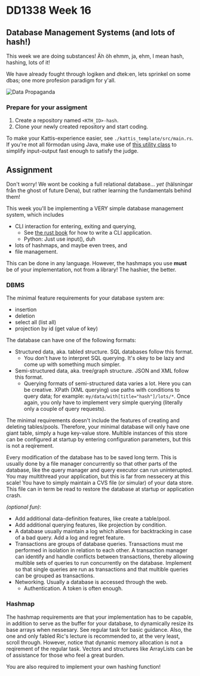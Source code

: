 # DD1338 Week 16

## Database Management Systems (and lots of hash!)

This week we are doing substances! Äh öh ehmm, ja, ehm, I mean hash, hashing, lots of it!

We have already fought through logiken and dtek:en, lets sprinkel on some dbas; one more profesion paradigm for y'all. 

![Data Propaganda](https://pics.me.me/excel-2016-desktop-app-is-this-a-database-the-users-42255119.png)

### Prepare for your assigment

1) Create a repository named `<KTH_ID>-hash`.
2) Clone your newly created repository and start coding.

To make your Kattis-experience easier, see `./kattis_template/src/main.rs`. If you're mot all förmodan using Java, make use of [this utility class](https://open.kattis.com/download/Kattio.java?1a0093=) to simplify input-output fast enough to satisfy the judge.

## Assignment

Don't worry! We wont be cooking a full relational database... _yet_ (hälsningar från the ghost of future Dena), but rather learning the fundamentals behind them!

This week you'll be implementing a VERY simple database management system, which includes
- CLI interaction for entering, exiting and querying,
  - See [the rust book](https://rust-cli.github.io/book/tutorial/index.html) for how to write a CLI application.
  - Python: Just use input(), duh
- lots of hashmaps, and maybe even trees, and
- file management.

This can be done in any language. However, the hashmaps you use **must** be of your implementation, not from a library! The hashier, the better.

### DBMS

The minimal feature requirements for your database system are:
- insertion
- deletion
- select all (list all)
- projection by id (get value of key)

The database can have one of the following formats:
- Structured data, aka. tabled structure. SQL databases follow this format. 
  - You don't have to interpret SQL querying. It's okey to be lazy and come up with something much simpler.
- Semi-structured data, aka. tree/graph structure. JSON and XML follow this format. 
  - Querying formats of semi-structured data varies a lot. Here you can be creative. XPath (XML querying) use paths with conditions to query data; for example: `my/data/with[title="hash"]/lots/*`. Once again, you only have to implement very simple querying (literally only a couple of query requests).

The minimal requirements doesn't include the features of creating and deleting tables/pools. Therefore, your minimal database will only have one giant table, simply a huge key-value store. Multible instances of this store can be configured at startup by entering configuration parameters, but this is not a reqirement. 

Every modification of the database has to be saved long term. This is usually done by a file manager concurrently so that other parts of the database, like the query manager and query executor can run uninterupted. You may multithread your application, but this is far from nessecery at this scale! You have to simply maintain a CVS file (or simular) of your data store. This file can in term be read to restore the database at startup or application crash. 

_(optional fun)_:
- Add additional data-definition features, like create a table/pool.
- Add additional querying features, like projection by condition.
- A database usually maintain a log which allows for backtracking in case of a bad query. Add a log and regret feature.
- Transactions are groups of database queries. Transactions must me performed in isolation in relation to each other. A transaction manager can identify and handle conflicts between transactions, thereby allowing multible sets of queries to run concurrently on the database. Implement so that single queries are run as transactions and that multible queries can be grouped as transactions. 
- Networking. Usually a database is accessed through the web. 
  - Authentication. A token is often enough.

### Hashmap

The hashmap requirements are that your implementation has to be capable, in addition to serve as the buffer for your database, to dynamically resize its base arrays when nessesary. See regular task for basic guidance. Also, the one and only fabled Ric's lecture is recommended to, at the very least, scroll through. However, notice that dynamic memory allocation is not a reqirement of the regular task. Vectors and structures like ArrayLists can be of assistance for those who feel a great burden. 

You are also required to implement your own hashing function!
